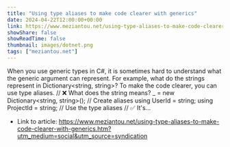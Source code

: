 ```yaml
---
title: "Using type aliases to make code clearer with generics"
date: 2024-04-22T12:00:00+00:00
link: https://www.meziantou.net/using-type-aliases-to-make-code-clearer-with-generics.htm?utm_medium=social&utm_source=syndication
showShare: false
showReadTime: false
thumbnail: images/dotnet.png
tags: ["meziantou.net"]
---
```

When you use generic types in C#, it is sometimes hard to understand what the generic argument can represent. For example, what do the strings represent in Dictionary<string, string>? To make the code clearer, you can use type aliases. // ❌ What does the string means? _ = new Dictionary<string, string>(); // Create aliases using UserId = string; using ProjectId = string; // Use the type aliases // ✅ It's…

- Link to article: https://www.meziantou.net/using-type-aliases-to-make-code-clearer-with-generics.htm?utm_medium=social&utm_source=syndication